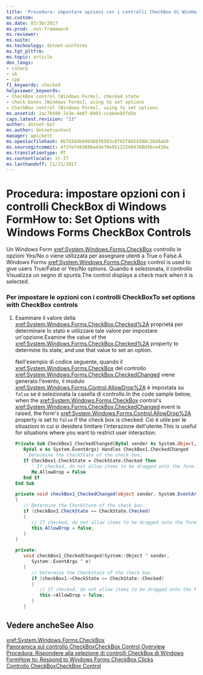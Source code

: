 ```yaml
---
title: 'Procedura: impostare opzioni con i controlli CheckBox di Windows Form'
ms.custom: 
ms.date: 03/30/2017
ms.prod: .net-framework
ms.reviewer: 
ms.suite: 
ms.technology: dotnet-winforms
ms.tgt_pltfrm: 
ms.topic: article
dev_langs:
- csharp
- vb
- cpp
f1_keywords: checked
helpviewer_keywords:
- CheckBox control [Windows Forms], checked state
- check boxes [Windows Forms], using to set options
- CheckBox control [Windows Forms], using to set options
ms.assetid: 2ac70498-7e3e-4e07-8901-ccabaeb5fd3e
caps.latest.revision: "13"
author: dotnet-bot
ms.author: dotnetcontent
manager: wpickett
ms.openlocfilehash: 8b7d3ddb090488f6503c0765f6054308c28d4ab9
ms.sourcegitcommit: 4f3fef493080a43e70e951223894768d36ce430a
ms.translationtype: MT
ms.contentlocale: it-IT
ms.lasthandoff: 11/21/2017
---
```

# <a name="how-to-set-options-with-windows-forms-checkbox-controls"></a><span data-ttu-id="5d5bb-102">Procedura: impostare opzioni con i controlli CheckBox di Windows Form</span><span class="sxs-lookup"><span data-stu-id="5d5bb-102">How to: Set Options with Windows Forms CheckBox Controls</span></span>
<span data-ttu-id="5d5bb-103">Un Windows Form <xref:System.Windows.Forms.CheckBox> controllo le opzioni Yes/No o viene utilizzata per assegnare utenti a True o False.</span><span class="sxs-lookup"><span data-stu-id="5d5bb-103">A Windows Forms <xref:System.Windows.Forms.CheckBox> control is used to give users True/False or Yes/No options.</span></span> <span data-ttu-id="5d5bb-104">Quando è selezionata, il controllo Visualizza un segno di spunta.</span><span class="sxs-lookup"><span data-stu-id="5d5bb-104">The control displays a check mark when it is selected.</span></span>  
  
### <a name="to-set-options-with-checkbox-controls"></a><span data-ttu-id="5d5bb-105">Per impostare le opzioni con i controlli CheckBox</span><span class="sxs-lookup"><span data-stu-id="5d5bb-105">To set options with CheckBox controls</span></span>  
  
1.  <span data-ttu-id="5d5bb-106">Esaminare il valore della <xref:System.Windows.Forms.CheckBox.Checked%2A> proprietà per determinare lo stato e utilizzare tale valore per impostare un'opzione.</span><span class="sxs-lookup"><span data-stu-id="5d5bb-106">Examine the value of the <xref:System.Windows.Forms.CheckBox.Checked%2A> property to determine its state, and use that value to set an option.</span></span>  
  
     <span data-ttu-id="5d5bb-107">Nell'esempio di codice seguente, quando il <xref:System.Windows.Forms.CheckBox> del controllo <xref:System.Windows.Forms.CheckBox.CheckedChanged> viene generato l'evento, il modulo <xref:System.Windows.Forms.Control.AllowDrop%2A> è impostata su `false` se è selezionata la casella di controllo.</span><span class="sxs-lookup"><span data-stu-id="5d5bb-107">In the code sample below, when the <xref:System.Windows.Forms.CheckBox> control's <xref:System.Windows.Forms.CheckBox.CheckedChanged> event is raised, the form's <xref:System.Windows.Forms.Control.AllowDrop%2A> property is set to `false` if the check box is checked.</span></span> <span data-ttu-id="5d5bb-108">Ciò è utile per le situazioni in cui si desidera limitare l'interazione dell'utente.</span><span class="sxs-lookup"><span data-stu-id="5d5bb-108">This is useful for situations where you want to restrict user interaction.</span></span>  
  
    ```vb  
    Private Sub CheckBox1_CheckedChanged(ByVal sender As System.Object, _  
       ByVal e As System.EventArgs) Handles CheckBox1.CheckedChanged  
       ' Determine the CheckState of the check box.  
       If CheckBox1.CheckState = CheckState.Checked Then  
          ' If checked, do not allow items to be dragged onto the form.  
          Me.AllowDrop = False  
       End If  
    End Sub  
    ```  
  
    ```csharp  
    private void checkBox1_CheckedChanged(object sender, System.EventArgs e)  
    {  
       // Determine the CheckState of the check box.  
       if (checkBox1.CheckState == CheckState.Checked)   
       {  
          // If checked, do not allow items to be dragged onto the form.  
          this.AllowDrop = false;  
       }  
    }  
    ```  
  
    ```cpp  
    private:  
       void checkBox1_CheckedChanged(System::Object ^ sender,  
          System::EventArgs ^ e)  
       {  
          // Determine the CheckState of the check box.  
          if (checkBox1->CheckState == CheckState::Checked)   
          {  
             // If checked, do not allow items to be dragged onto the form.  
             this->AllowDrop = false;  
          }  
       }  
    ```  
  
## <a name="see-also"></a><span data-ttu-id="5d5bb-109">Vedere anche</span><span class="sxs-lookup"><span data-stu-id="5d5bb-109">See Also</span></span>  
 <xref:System.Windows.Forms.CheckBox>  
 [<span data-ttu-id="5d5bb-110">Panoramica sul controllo CheckBox</span><span class="sxs-lookup"><span data-stu-id="5d5bb-110">CheckBox Control Overview</span></span>](../../../../docs/framework/winforms/controls/checkbox-control-overview-windows-forms.md)  
 [<span data-ttu-id="5d5bb-111">Procedura: Rispondere alla selezione di controlli CheckBox di Windows Form</span><span class="sxs-lookup"><span data-stu-id="5d5bb-111">How to: Respond to Windows Forms CheckBox Clicks</span></span>](../../../../docs/framework/winforms/controls/how-to-respond-to-windows-forms-checkbox-clicks.md)  
 [<span data-ttu-id="5d5bb-112">Controllo CheckBox</span><span class="sxs-lookup"><span data-stu-id="5d5bb-112">CheckBox Control</span></span>](../../../../docs/framework/winforms/controls/checkbox-control-windows-forms.md)
